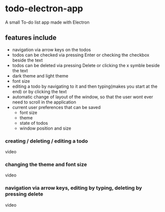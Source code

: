 # todo-electron-app
A small To-do list app made with Electron

## features include
- navigation via arrow keys on the todos
- todos can be checked via pressing Enter or checking the checkbox beside the text
- todos can be deleted via pressing Delete or clicking the x symble beside the text
- dark theme and light theme
- font size
- editing a todo by navigating to it and then typing(makes you start at the end) or by clicking the text
- automatic change of layout of the window, so that the user wont ever need to scroll in the application
- current user preferences that can be saved 
  - font size
  - theme
  - state of todos
  - window position and size


### creating / deleting / editing a todo
 video

### changing the theme and font size
  video
  
### navigation via arrow keys, editing by typing, deleting by pressing delete 
  video
